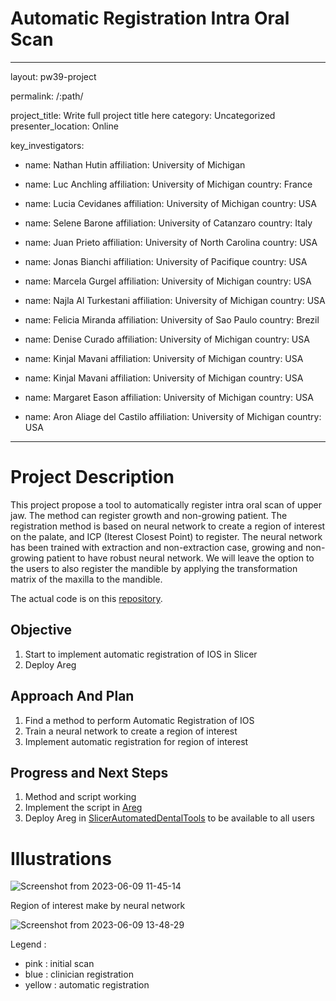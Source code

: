 # Automatic Registration Intra Oral Scan

---
layout: pw39-project

permalink: /:path/

project_title: Write full project title here
category: Uncategorized
presenter_location: Online

key_investigators:
- name: Nathan Hutin
  affiliation: University of Michigan

- name: Luc Anchling
  affiliation: University of Michigan
  country: France
  
- name: Lucia Cevidanes
  affiliation: University of Michigan
  country: USA
  
- name: Selene Barone
  affiliation: University of Catanzaro
  country: Italy
  
- name: Juan Prieto
  affiliation: University of North Carolina
  country: USA
  
- name: Jonas Bianchi
  affiliation: University of Pacifique
  country: USA
  
- name: Marcela Gurgel
  affiliation: University of Michigan
  country: USA
  
- name: Najla Al Turkestani
  affiliation: University of Michigan
  country: USA
  
- name: Felicia Miranda
  affiliation: University of Sao Paulo
  country: Brezil
  
- name: Denise Curado
  affiliation: University of Michigan
  country: USA
  
- name: Kinjal Mavani
  affiliation: University of Michigan
  country: USA
  
- name: Kinjal Mavani
  affiliation: University of Michigan
  country: USA

- name: Margaret Eason
  affiliation: University of Michigan
  country: USA
  
- name: Aron Aliage del Castilo
  affiliation: University of Michigan
  country: USA
  
---


# Project Description
This project propose a tool to automatically register intra oral scan of upper jaw. The method can register growth and non-growing patient. 
The registration method is based on neural network to create a region of interest on the palate, and ICP (Iterest Closest Point) to register. 
The neural network has been trained with extraction and non-extraction case, growing and non-growing patient to have robust neural network. 
We will leave the option to the users to also register the mandible by applying the transformation matrix of the maxilla to the mandible.

The actual code is on this [repository](https://github.com/HUTIN1/ALIDDM/tree/refactoring/py/Palete/CNN). 

## Objective 
1. Start to implement automatic registration of IOS in Slicer
2. Deploy Areg 

## Approach And Plan
1. Find a method to perform Automatic Registration of IOS
2. Train a neural network to create a region of interest
3. Implement automatic registration for region of interest


## Progress and Next Steps
1. Method and script working
2. Implement the script in [Areg](https://github.com/lucanchling/AREG)
3. Deploy Areg in [SlicerAutomatedDentalTools](https://github.com/DCBIA-OrthoLab/SlicerAutomatedDentalTools) to be available to all users

# Illustrations


![Screenshot from 2023-06-09 11-45-14](https://github.com/NA-MIC/ProjectWeek/assets/72212416/8f2ee89a-9801-4f60-ace8-a7778779c009)

Region of interest make by neural network

![Screenshot from 2023-06-09 13-48-29](https://github.com/NA-MIC/ProjectWeek/assets/72212416/90cc7bb6-995b-4046-84c3-5ac118abc04c)

Legend :
- pink : initial scan
- blue : clinician registration
- yellow : automatic registration
